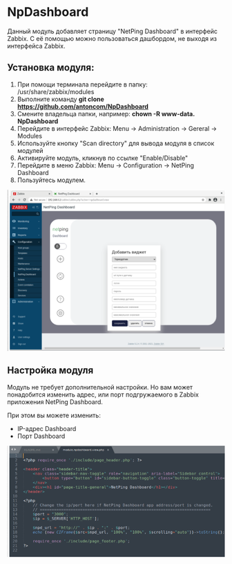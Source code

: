 

# NpDashboard

Данный модуль добавляет страницу "NetPing Dashboard" в интерфейс Zabbix.
С её помощью можно пользоваться дашбордом, не выходя из интерфейса Zabbix.

## Установка модуля: 

1. При помощи терминала перейдите в папку: /usr/share/zabbix/modules
2. Выполните команду **git clone https://github.com/antoncom/NpDashboard**
3. Смените владельца папки, например: **chown -R www-data. NpDashboard**
5. Перейдите в интерфейс Zabbix: Menu -> Administration -> Gereral -> Modules
6. Используйте кнопку "Scan directory" для вывода модуля в список модулей
7. Активируйте модуль, кликнув по ссылке "Enable/Disable"
8. Перейдите в меню Zabbix: Menu -> Configuration -> NetPing Dashboard
9. Пользуйтесь модулем.

![enter image description here](https://github.com/antoncom/NpDashboard/blob/master/screenshorts/screenshort.png)

## Настройка модуля

Модуль не требует дополнительной настройки. Но вам может понадобится изменить адрес, или порт подгружаемого в Zabbix приложения NetPing Dashboard.

При этом вы можете изменить:

* IP-адрес Dashboard
* Порт Dashboard

![enter image description here](https://github.com/antoncom/NpDashboard/blob/master/screenshorts/screenshort_code.png)





